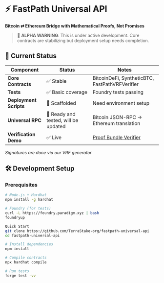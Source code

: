 # ⚡ FastPath Universal API

**Bitcoin ⇄ Ethereum Bridge with Mathematical Proofs, Not Promises**

> 🚧 **ALPHA WARNING**: This is under active development. Core contracts are stabilizing but deployment setup needs completion.

## 🎯 Current Status

| Component | Status | Notes |
|-----------|---------|-------|
| **Core Contracts** | ✅ Stable | BitcoinDeFi, SyntheticBTC, FastPathVRFVerifier |
| **Tests** | ✅ Basic coverage | Foundry tests passing |
| **Deployment Scripts** | 🚧 Scaffolded | Need environment setup |
| **Universal RPC** | 🔮 Ready and tested, will be updated | Bitcoin JSON-RPC → Ethereum translation |
| **Verification Demo** | ✅ Live | [Proof Bundle Verifier](https://terrastake-org.github.io/proof-bundle-verifier-/proof-bundle-verifier.html) |

*Signatures are done via our VRF generator*

## 🛠️ Development Setup

### Prerequisites
```bash
# Node.js + Hardhat
npm install -g hardhat

# Foundry (for tests)
curl -L https://foundry.paradigm.xyz | bash
foundryup

Quick Start
git clone https://github.com/TerraStake-org/fastpath-universal-api
cd fastpath-universal-api

# Install dependencies
npm install

# Compile contracts
npx hardhat compile

# Run tests
forge test -vv
